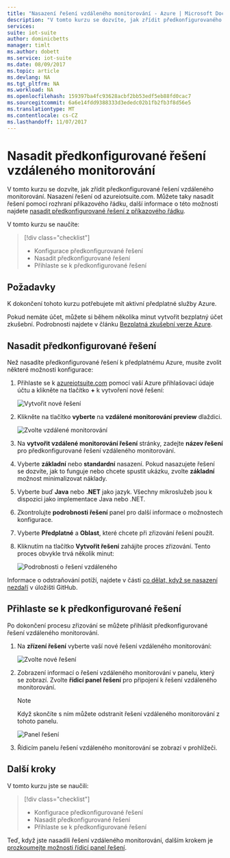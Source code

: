 ```yaml
---
title: "Nasazení řešení vzdáleného monitorování - Azure | Microsoft Docs"
description: "V tomto kurzu se dozvíte, jak zřídit předkonfigurovaného řešení vzdáleného monitorování z azureiotsuite.com."
services: 
suite: iot-suite
author: dominicbetts
manager: timlt
ms.author: dobett
ms.service: iot-suite
ms.date: 08/09/2017
ms.topic: article
ms.devlang: NA
ms.tgt_pltfrm: NA
ms.workload: NA
ms.openlocfilehash: 159397ba4fc93628acbf2bb53edf5eb88fd0cac7
ms.sourcegitcommit: 6a6e14fdd9388333d3ededc02b1fb2fb3f8d56e5
ms.translationtype: MT
ms.contentlocale: cs-CZ
ms.lasthandoff: 11/07/2017
---
```

# <a name="deploy-the-remote-monitoring-preconfigured-solution"></a>Nasadit předkonfigurované řešení vzdáleného monitorování

V tomto kurzu se dozvíte, jak zřídit předkonfigurované řešení vzdáleného monitorování. Nasazení řešení od azureiotsuite.com. Můžete taky nasadit řešení pomocí rozhraní příkazového řádku, další informace o této možnosti najdete [nasadit předkonfigurované řešení z příkazového řádku](https://github.com/Azure/azure-iot-pcs-remote-monitoring-dotnet/wiki/Developer-Reference-Guide#deploy-a-pcs-from-the-command-line).

V tomto kurzu se naučíte:

> [!div class="checklist"]
> * Konfigurace předkonfigurované řešení
> * Nasadit předkonfigurované řešení
> * Přihlaste se k předkonfigurované řešení

## <a name="prerequisites"></a>Požadavky

K dokončení tohoto kurzu potřebujete mít aktivní předplatné služby Azure.

Pokud nemáte účet, můžete si během několika minut vytvořit bezplatný účet zkušební. Podrobnosti najdete v článku [Bezplatná zkušební verze Azure](http://azure.microsoft.com/pricing/free-trial/).

## <a name="deploy-the-preconfigured-solution"></a>Nasadit předkonfigurované řešení

Než nasadíte předkonfigurované řešení k předplatnému Azure, musíte zvolit některé možnosti konfigurace:

1. Přihlaste se k [azureiotsuite.com](https://www.azureiotsuite.com) pomocí vaší Azure přihlašovací údaje účtu a klikněte na tlačítko  **+**  k vytvoření nové řešení:

    ![Vytvořit nové řešení](media/iot-suite-remote-monitoring-deploy/createnewsolution.png)

1. Klikněte na tlačítko **vyberte** na **vzdálené monitorování preview** dlaždici.

    ![Zvolte vzdálené monitorování](media/iot-suite-remote-monitoring-deploy/remotemonitoring.png)

1. Na **vytvořit vzdálené monitorování řešení** stránky, zadejte **název řešení** pro předkonfigurované řešení vzdáleného monitorování.

1. Vyberte **základní** nebo **standardní** nasazení. Pokud nasazujete řešení se dozvíte, jak to funguje nebo chcete spustit ukázku, zvolte **základní** možnost minimalizovat náklady.

1. Vyberte buď **Java** nebo **.NET** jako jazyk. Všechny mikroslužeb jsou k dispozici jako implementace Java nebo .NET.

1. Zkontrolujte **podrobnosti řešení** panel pro další informace o možnostech konfigurace.

1. Vyberte **Předplatné** a **Oblast**, které chcete při zřizování řešení použít.

1. Kliknutím na tlačítko **Vytvořit řešení** zahájíte proces zřizování. Tento proces obvykle trvá několik minut:

    ![Podrobnosti o řešení vzdáleného](media/iot-suite-remote-monitoring-deploy/createform.png)

Informace o odstraňování potíží, najdete v části [co dělat, když se nasazení nezdaří](https://github.com/Azure/azure-iot-pcs-remote-monitoring-dotnet/wiki/Developer-Troubleshooting-Guide#what-to-do-when-a-deployment-fails) v úložišti GitHub.

## <a name="sign-in-to-the-preconfigured-solution"></a>Přihlaste se k předkonfigurované řešení

Po dokončení procesu zřizování se můžete přihlásit předkonfigurované řešení vzdáleného monitorování.

1. Na **zřízení řešení** vyberte vaší nové řešení vzdáleného monitorování:

    ![Zvolte nové řešení](media/iot-suite-remote-monitoring-deploy/choosenew.png)

1. Zobrazení informací o řešení vzdáleného monitorování v panelu, který se zobrazí. Zvolte **řídicí panel řešení** pro připojení k řešení vzdáleného monitorování.

    > [!NOTE]
    > Když skončíte s ním můžete odstranit řešení vzdáleného monitorování z tohoto panelu.

    ![Panel řešení](media/iot-suite-remote-monitoring-deploy/solutionpanel.png)

1. Řídicím panelu řešení vzdáleného monitorování se zobrazí v prohlížeči.

## <a name="next-steps"></a>Další kroky

V tomto kurzu jste se naučili:

> [!div class="checklist"]
> * Konfigurace předkonfigurované řešení
> * Nasadit předkonfigurované řešení
> * Přihlaste se k předkonfigurované řešení

Teď, když jste nasadili řešení vzdáleného monitorování, dalším krokem je [prozkoumejte možnosti řídicí panel řešení](./iot-suite-remote-monitoring-explore.md).

<!-- Next tutorials in the sequence -->